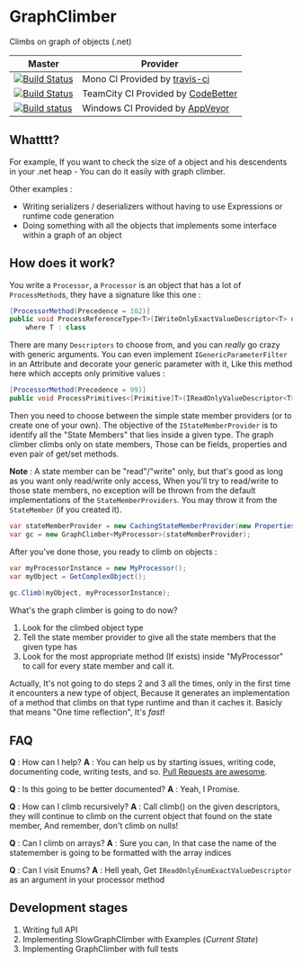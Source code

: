 # GraphClimber
Climbs on graph of objects (.net)

Master | Provider
------ | --------
[![Build Status][MonoImgMaster]][MonoLinkMaster] | Mono CI Provided by [travis-ci][]
[![Build Status][TeamCityImgMaster]][TeamCityLinkMaster] | TeamCity CI Provided by [CodeBetter][]    
[![Build status](https://img.shields.io/appveyor/ci/shanielh/graphclimber.svg)](https://ci.appveyor.com/project/shanielh/graphclimber/branch/master) | Windows CI Provided by [AppVeyor][]

[MonoImgMaster]:https://img.shields.io/travis/Code-Sharp/GraphClimber/master.svg
[MonoLinkMaster]:https://travis-ci.org/Code-Sharp/GraphClimber

[TeamCityImgMaster]:https://img.shields.io/teamcity/codebetter/GraphClimber_Dev_Build_Github.svg
[TeamCityLinkMaster]:http://teamcity.codebetter.com/project.html?projectId=GraphClimber_Dev&tab=projectOverview&guest=1


[travis-ci]:https://travis-ci.org/
[JetBrains]:http://www.jetbrains.com/
[CodeBetter]:http://codebetter.com/
[AppVeyor]:http://www.appveyor.com/

## Whatttt?

For example, If you want to check the size of a object and his descendents in your .net heap - You can do it easily with graph climber.

Other examples :
- Writing serializers / deserializers without having to use Expressions or runtime code generation
- Doing something with all the objects that implements some interface within a graph of an object

## How does it work?

You write a `Processor`, a `Processor` is an object that has a lot of `ProcessMethod`s, they have a signature like this one :

```csharp
[ProcessorMethod(Precedence = 102)]
public void ProcessReferenceType<T>(IWriteOnlyExactValueDescriptor<T> descriptor)
    where T : class
```

There are many `Descriptors` to choose from, and you can _really_ go crazy with generic arguments. You can even implement `IGenericParameterFilter` in an Attribute and decorate your generic parameter with it, Like this method here which accepts only primitive values :

```csharp
[ProcessorMethod(Precedence = 99)]
public void ProcessPrimitives<[Primitive]T>(IReadOnlyValueDescriptor<T> descriptor)
```

Then you need to choose between the simple state member providers (or to create one of your own). The objective of the `IStateMemberProvider` is to identify all the "State Members" that lies inside a given type. The graph climber climbs only on state members, Those can be fields, properties and even pair of get/set methods. 

__Note__ : A state member can be "read"/"write" only, but that's good as long as you want only read/write only access, When you'll try to read/write to those state members, no exception will be thrown from the default implementations of the `StateMemberProviders`. You may throw it from the `StateMember` (if you created it).

```csharp
var stateMemberProvider = new CachingStateMemberProvider(new PropertiesStateMemberProvider());
var gc = new GraphClimber<MyProcessor>(stateMemberProvider);
```

After you've done those, you ready to climb on objects : 

```csharp
var myProcessorInstance = new MyProcessor();
var myObject = GetComplexObject();
    
gc.Climb(myObject, myProcessorInstance);
```

What's the graph climber is going to do now? 
 
1. Look for the climbed object type
2. Tell the state member provider to give all the state members that the given type has
3. Look for the most appropriate method (If exists) inside "MyProcessor" to call for every state member and call it.

Actually, It's not going to do steps 2 and 3 all the times, only in the first time it encounters a new type of object, Because it generates an implementation of a method that climbs on that type runtime and than it caches it. Basicly that means "One time reflection", It's _fast_!

## FAQ

__Q__ : How can I help?
__A__ : You can help us by starting issues, writing code, documenting code, writing tests, and so. [Pull Requests are awesome](https://help.github.com/articles/creating-a-pull-request/).


__Q__ : Is this going to be better documented?
__A__ : Yeah, I Promise.


__Q__ : How can I climb recursively?
__A__ : Call climb() on the given descriptors, they will continue to climb on the current object that found on the state member, And remember, don't climb on nulls!


__Q__ : Can I climb on arrays?
__A__ : Sure you can, In that case the name of the statemember is going to be formatted with the array indices


__Q__ : Can I visit Enums?
__A__ : Hell yeah, Get `IReadOnlyEnumExactValueDescriptor` as an argument in your processor method

## Development stages

1. Writing full API
2. Implementing SlowGraphClimber with Examples (_Current State_)
3. Implementing GraphClimber with full tests

